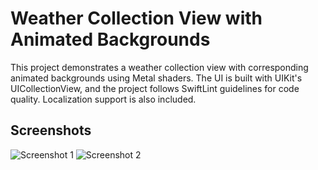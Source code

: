 # Weather Collection View with Animated Backgrounds

This project demonstrates a weather collection view with corresponding animated backgrounds using Metal shaders. The UI is built with UIKit's UICollectionView, and the project follows SwiftLint guidelines for code quality. Localization support is also included.

## Screenshots

![Screenshot 1](screenshots/screenshot1.png)
![Screenshot 2](screenshots/screenshot2.png)
